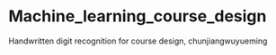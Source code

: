 # Machine_learning_course_design
Handwritten digit recognition for course design, chunjiangwuyueming
